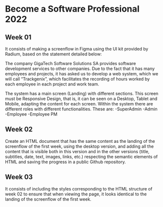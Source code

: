 # Become a Software Professional 2022

## Week 01
It consists of making a screenflow in Figma using the UI kit provided by Radium, based on the statement detailed below:

The company GigaTech Software Solutions SA provides software development services to other companies. Due to the fact that it has many employees and projects, it has asked us to develop a web system, which we will call “Trackgenix”, which facilitates the recording of hours worked by each employee in each project and work team.

The system has a main screen (Landing) with different sections.
This screen must be Responsive Design, that is, it can be seen on a Desktop, Tablet and Mobile, adapting the content for each screen.
Within the system there are different roles with different functionalities. These are:
-SuperAdmin
-Admin
-Employee
-Employee PM

## Week 02
Create an HTML document that has the same content as the landing of the screenflow of the first week, using the desktop version, and adding all the content that is visible both in this version and in the other versions (title, subtitles, date, text, images, links, etc.) respecting the semantic elements of HTML and saving the progress in a public Github repository.

## Week 03
It consists of including the styles corresponding to the HTML structure of week 02 to ensure that when viewing the page, it looks identical to the landing of the screenflow of the first week.